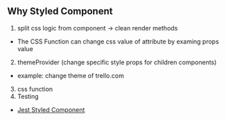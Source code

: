 ## Why Styled Component
1. split css logic from component -> clean render methods
  * The CSS Function can change css value of attribute by examing props value
2. themeProvider (change specific style props for children components)
  * example: change theme of trello.com
3. css function
4. Testing
  * [Jest Styled Component](https://github.com/styled-components/jest-styled-components)
